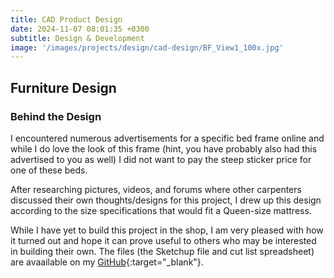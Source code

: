 ```yaml
---
title: CAD Product Design
date: 2024-11-07 08:01:35 +0300
subtitle: Design & Development
image: '/images/projects/design/cad-design/BF_View1_100x.jpg'
---
```

## Furniture Design

### Behind the Design

I encountered numerous advertisements for a specific bed frame online and while I do love the look of this frame (hint, you have probably also had this advertised to you as well) I did not want to pay the steep sticker price for one of these beds. 

After researching pictures, videos, and forums where other carpenters discussed their own thoughts/designs for this project, I drew up this design according to the size specifications that would fit a Queen-size mattress. 

While I have yet to build this project in the shop, I am very pleased with how it turned out and hope it can prove useful to others who may be interested in building their own. The files (the Sketchup file and cut list spreadsheet) are avaailable on my [GitHub](https://github.com/micah-e-cole/Bed_Frame){:target="_blank"}.